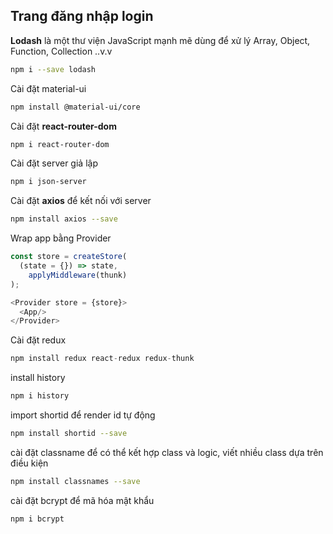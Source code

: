 ## Trang đăng nhập login

**Lodash** là một thư viện JavaScript mạnh mẽ dùng để xử lý Array, Object, Function, Collection ..v.v <br>

```sh
npm i --save lodash
```

Cài đặt material-ui

```sh
npm install @material-ui/core
```

Cài đặt **react-router-dom**

```sh
npm i react-router-dom
```

Cài đặt server giả lập

```sh
npm i json-server
```

Cài đặt **axios** để kết nối với server

```sh
npm install axios --save
```

Wrap app bằng Provider
```js
const store = createStore(
  (state = {}) => state,
    applyMiddleware(thunk)  
);

<Provider store = {store}>
  <App/>
</Provider>
```
Cài đặt redux

```js
npm install redux react-redux redux-thunk
```

install history

```sh
npm i history
```

import shortid để render id tự động

```sh
npm install shortid --save
```

cài đặt classname để có thể kết hợp class và logic, viết nhiều class dựa trên điều kiện
```sh
npm install classnames --save
```

cài đặt bcrypt để mã hóa mật khẩu
```sh
npm i bcrypt
```